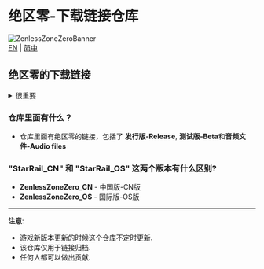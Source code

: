 # 绝区零-下载链接仓库
![ZenlessZoneZeroBanner](https://webstatic.mihoyo.com/upload/op-public/2022/07/12/dd6757d0dd9627865f88221bb807178d_701447427251294272.png)  
[EN](README.md) | [简中](README_zh-CN.md)

## 绝区零的下载链接
<!--### 提示
从??? beta开始mihoyo添加了Key和Cookie的下载验证-->

<details> 
  <summary>很重要</summary>
   
<!--这个仓库已经被miHoYo监视了.-->

如果你想分享一些对于你很重要的文件并且你觉得不应该从mihoyo的服务器删除的话...
  
~~请在 Discord 联系我: _360NENZ#1837_, 或者给 _gdgwhy@outlook.com_ 写邮件~~
  
~~我会告诉你值不值得分享这个文件的原链接, 或者应不应该上传到云端再分享.~~

</details>

<!--(如果你是一位测试人员, **请勿**分享你的下载链接的key, 因为这是通过你的ip地址和一些你的私人信息计算出来的, mihoyo可以很容易地查出你并且惩罚你)-->
### 仓库里面有什么？  
* 仓库里面有绝区零的链接，包括了 **发行版-Release**, **测试版-Beta**和**音频文件-Audio files**

<!--### 什么是"autopatchcn" 和 "autopatchos"
* **autopatchcn** - ZenlessZoneZero_OS
* **autopatchos** - ZenlessZoneZero_CN
-->
### "StarRail_CN" 和 "StarRail_OS" 这两个版本有什么区别?
* **ZenlessZoneZero_CN** - 中国版-CN版
* **ZenlessZoneZero_OS** - 国际版-OS版
---
**注意**: 
* 游戏新版本更新的时候这个仓库不定时更新.
* 该仓库仅用于链接归档.
* 任何人都可以做出贡献.